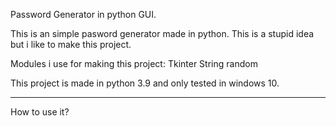Password Generator in python GUI. 

This is an simple pasword generator made in python.
This is a stupid idea but i like to make this project.

Modules i use for making this project:
  Tkinter
  String
  random
  
  
  This project is made in python 3.9
  and only tested in windows 10. 
  
  ------------------------------------------------------------------------------------------
  
 
How to use it?

